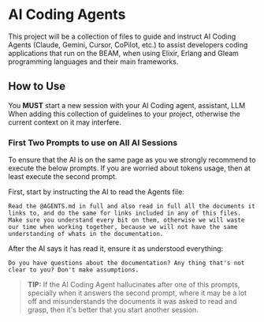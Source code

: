 # AI Coding Agents

This project will be a collection of files to guide and instruct AI Coding Agents (Claude, Gemini, Cursor, CoPilot, etc.) to assist developers coding applications that run on the BEAM, when using Elixir, Erlang and Gleam programming languages and their main frameworks.

## How to Use

You **MUST** start a new session with your AI Coding agent, assistant, LLM When adding this collection of guidelines to your project, otherwise the current context on it may interfere.


### First Two Prompts to use on All AI Sessions

To ensure that the AI is on the same page as you we strongly recommend to execute the below prompts. If you are worried about tokens usage, then at least execute the second prompt.

First, start by instructing the AI to read the Agents file:

```
Read the @AGENTS.md in full and also read in full all the documents it links to, and do the same for links included in any of this files. 
Make sure you understand every bit on them, otherwise we will waste our time when working together, because we will not have the same understanding of whats in the documentation.
```

After the AI says it has read it, ensure it as understood everything:

```
Do you have questions about the documentation? Any thing that's not clear to you? Don't make assumptions.
```

> **TIP:** If the AI Coding Agent hallucinates after one of this prompts, specially when it answers the second prompt, where it may be a lot off and misunderstands the documents it was asked to read and grasp, then it's better that you start another session.
